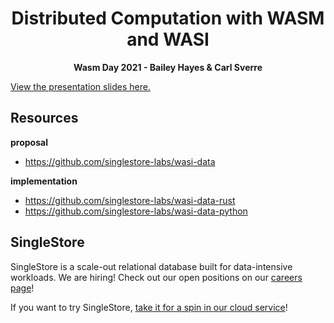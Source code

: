 <div align="center">
  <h1>Distributed Computation with WASM and WASI</h1>
  <p><b>Wasm Day 2021 - Bailey Hayes & Carl Sverre</b></p>
</div>

[View the presentation slides here.](https://docs.google.com/presentation/d/e/2PACX-1vRxCM7rnPN0ww8UkNFiyVuWmdbsECjS_vAckDZMYwVjvOgnDiqgwB8g7kbDjfssrjLhUaY5boHHU62Z/pub?start=false)

## Resources

**proposal**
* https://github.com/singlestore-labs/wasi-data

**implementation**
* https://github.com/singlestore-labs/wasi-data-rust
* https://github.com/singlestore-labs/wasi-data-python

## SingleStore

SingleStore is a scale-out relational database built for data-intensive workloads. We are hiring! Check out our open positions on our [careers page](https://www.singlestore.com/careers)!

If you want to try SingleStore, [take it for a spin in our cloud service](https://www.singlestore.com/managed-service-trial/)!
